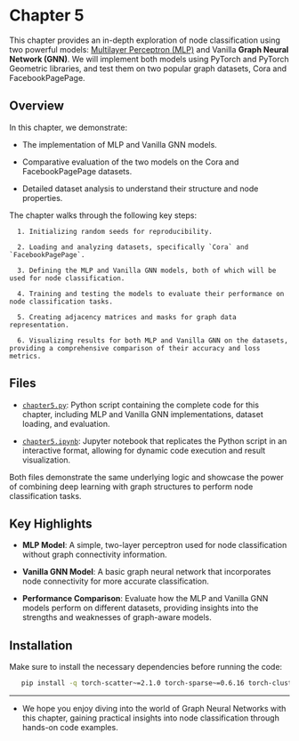 # Chapter 5

   This chapter provides an in-depth exploration of node classification using two powerful models: [Multilayer Perceptron (MLP)](https://en.wikipedia.org/wiki/Multilayer_perceptron) and Vanilla **Graph Neural Network (GNN)**.
   We will implement both models using PyTorch and PyTorch Geometric libraries, and test them on two popular graph datasets, Cora and FacebookPagePage.

## Overview

   In this chapter, we demonstrate:

   - The implementation of MLP and Vanilla GNN models.

   - Comparative evaluation of the two models on the Cora and FacebookPagePage datasets.

   - Detailed dataset analysis to understand their structure and node properties.


   The chapter walks through the following key steps:

      1. Initializing random seeds for reproducibility.

      2. Loading and analyzing datasets, specifically `Cora` and `FacebookPagePage`.

      3. Defining the MLP and Vanilla GNN models, both of which will be used for node classification.

      4. Training and testing the models to evaluate their performance on node classification tasks.

      5. Creating adjacency matrices and masks for graph data representation.

      6. Visualizing results for both MLP and Vanilla GNN on the datasets, providing a comprehensive comparison of their accuracy and loss metrics.

## Files

   - [`chapter5.py`](Chapter05/chapter5.py): Python script containing the complete code for this chapter, including MLP and Vanilla GNN implementations, dataset loading, and evaluation.

   - [`chapter5.ipynb`](Chapter05/chapter5.py): Jupyter notebook that replicates the Python script in an interactive format, allowing for dynamic code execution and result visualization.

   Both files demonstrate the same underlying logic and showcase the power of combining deep learning with graph structures to perform node classification tasks.

## Key Highlights

   - **MLP Model**: A simple, two-layer perceptron used for node classification without graph connectivity information.

   - **Vanilla GNN Model**: A basic graph neural network that incorporates node connectivity for more accurate classification.

   - **Performance Comparison**: Evaluate how the MLP and Vanilla GNN models perform on different datasets, providing insights into the strengths and weaknesses of graph-aware models.

## Installation

   Make sure to install the necessary dependencies before running the code:

```bash
   pip install -q torch-scatter~=2.1.0 torch-sparse~=0.6.16 torch-cluster~=1.6.0 torch-spline-conv~=1.2.1 torch-geometric==2.2.0 -f https://data.pyg.org/whl/torch-{torch.__version__}.html
```


---

   - We hope you enjoy diving into the world of Graph Neural Networks with this chapter, gaining practical insights into node classification through hands-on code examples.